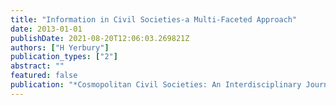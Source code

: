 ```yaml
---
title: "Information in Civil Societies-a Multi-Faceted Approach"
date: 2013-01-01
publishDate: 2021-08-20T12:06:03.269821Z
authors: ["H Yerbury"]
publication_types: ["2"]
abstract: ""
featured: false
publication: "*Cosmopolitan Civil Societies: An Interdisciplinary Journal 5 (3), i-ii*"
---
```


